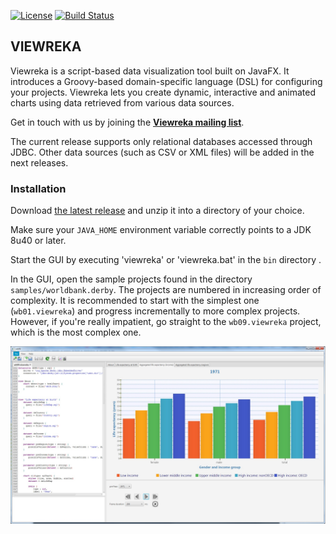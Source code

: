[![License](https://img.shields.io/github/license/mashape/apistatus.svg)](https://github.com/viewreka/viewreka/blob/master/LICENSE)
[![Build Status](https://img.shields.io/travis/viewreka/viewreka/master.svg?label=Build)](https://travis-ci.org/viewreka/viewreka)
## VIEWREKA ##

Viewreka is a script-based data visualization tool built on JavaFX. It introduces a Groovy-based domain-specific language (DSL) for configuring your projects. Viewreka lets you create dynamic, interactive and animated charts using data retrieved from various data sources.

Get in touch with us by joining the **[Viewreka mailing list](https://groups.google.com/forum/#!forum/viewreka)**.

The current release supports only relational databases accessed through JDBC. Other data sources (such as CSV or XML files) will be added in the next releases.

### Installation ###

Download [the latest release](https://github.com/viewreka/viewreka/releases/download/v0.1/viewreka-0.1.0.zip) and unzip it into a directory of your choice.

Make sure your `JAVA_HOME` environment variable correctly points to a JDK 8u40 or later.

Start the GUI by executing 'viewreka' or 'viewreka.bat' in the `bin` directory .

In the GUI, open the sample projects found in the directory `samples/worldbank.derby`. The projects are numbered in increasing order of complexity. It is recommended to start with the simplest one (`wb01.viewreka`) and progress incrementally to more complex projects. However, if you're really impatient, go straight to the `wb09.viewreka` project, which is the most complex one.

![](https://github.com/viewreka/viewreka/raw/master/doc/img/screenshot.jpg)
